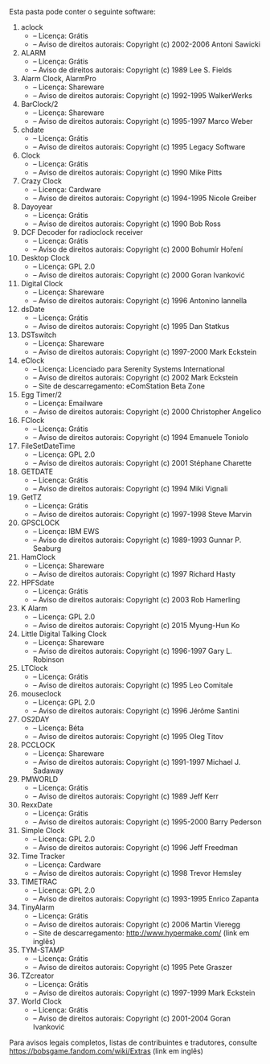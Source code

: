 ﻿Esta pasta pode conter o seguinte software:

1. aclock
   - – Licença: Grátis
   - – Aviso de direitos autorais: Copyright (c) 2002-2006 Antoni Sawicki
2. ALARM
   - – Licença: Grátis
   - – Aviso de direitos autorais: Copyright (c) 1989 Lee S. Fields
3. Alarm Clock, AlarmPro
   - – Licença: Shareware
   - – Aviso de direitos autorais: Copyright (c) 1992-1995 WalkerWerks
4. BarClock/2
   - – Licença: Shareware
   - – Aviso de direitos autorais: Copyright (c) 1995-1997 Marco Weber
5. chdate
   - – Licença: Grátis
   - – Aviso de direitos autorais: Copyright (c) 1995 Legacy Software
6. Clock
   - – Licença: Grátis
   - – Aviso de direitos autorais: Copyright (c) 1990 Mike Pitts
7. Crazy Clock
   - – Licença: Cardware
   - – Aviso de direitos autorais: Copyright (c) 1994-1995 Nicole Greiber
8. Dayoyear
   - – Licença: Grátis
   - – Aviso de direitos autorais: Copyright (c) 1990 Bob Ross
9. DCF Decoder for radioclock receiver
   - – Licença: Grátis
   - – Aviso de direitos autorais: Copyright (c) 2000 Bohumír Hoření
10. Desktop Clock
    - – Licença: GPL 2.0
    - – Aviso de direitos autorais: Copyright (c) 2000 Goran Ivanković
11. Digital Clock
    - – Licença: Shareware
    - – Aviso de direitos autorais: Copyright (c) 1996 Antonino Iannella
12. dsDate
    - – Licença: Grátis
    - – Aviso de direitos autorais: Copyright (c) 1995 Dan Statkus
13. DSTswitch
    - – Licença: Shareware
    - – Aviso de direitos autorais: Copyright (c) 1997-2000 Mark Eckstein
14. eClock
    - – Licença: Licenciado para Serenity Systems International
    - – Aviso de direitos autorais: Copyright (c) 2002 Mark Eckstein
    - – Site de descarregamento: eComStation Beta Zone
15. Egg Timer/2
    - – Licença: Emailware
    - – Aviso de direitos autorais: Copyright (c) 2000 Christopher Angelico
16. FClock
    - – Licença: Grátis
    - – Aviso de direitos autorais: Copyright (c) 1994 Emanuele Toniolo
17. FileSetDateTime
    - – Licença: GPL 2.0
    - – Aviso de direitos autorais: Copyright (c) 2001 Stéphane Charette
18. GETDATE
    - – Licença: Grátis
    - – Aviso de direitos autorais: Copyright (c) 1994 Miki Vignali
19. GetTZ
    - – Licença: Grátis
    - – Aviso de direitos autorais: Copyright (c) 1997-1998 Steve Marvin
20. GPSCLOCK
    - – Licença: IBM EWS
    - – Aviso de direitos autorais: Copyright (c) 1989-1993 Gunnar P. Seaburg
21. HamClock
    - – Licença: Shareware
    - – Aviso de direitos autorais: Copyright (c) 1997 Richard Hasty
22. HPFSdate
    - – Licença: Grátis
    - – Aviso de direitos autorais: Copyright (c) 2003 Rob Hamerling
23. K Alarm
    - – Licença: GPL 2.0
    - – Aviso de direitos autorais: Copyright (c) 2015 Myung-Hun Ko
24. Little Digital Talking Clock
    - – Licença: Shareware
    - – Aviso de direitos autorais: Copyright (c) 1996-1997 Gary L. Robinson
25. LTClock
    - – Licença: Grátis
    - – Aviso de direitos autorais: Copyright (c) 1995 Leo Comitale
26. mouseclock
    - – Licença: GPL 2.0
    - – Aviso de direitos autorais: Copyright (c) 1996 Jérôme Santini
27. OS2DAY
    - – Licença: Béta
    - – Aviso de direitos autorais: Copyright (c) 1995 Oleg Titov
28. PCCLOCK
    - – Licença: Shareware
    - – Aviso de direitos autorais: Copyright (c) 1991-1997 Michael J. Sadaway
29. PMWORLD
    - – Licença: Grátis
    - – Aviso de direitos autorais: Copyright (c) 1989 Jeff Kerr
30. RexxDate
    - – Licença: Grátis
    - – Aviso de direitos autorais: Copyright (c) 1995-2000 Barry Pederson
31. Simple Clock
    - – Licença: GPL 2.0
    - – Aviso de direitos autorais: Copyright (c) 1996 Jeff Freedman
32. Time Tracker
    - – Licença: Cardware
    - – Aviso de direitos autorais: Copyright (c) 1998 Trevor Hemsley
33. TIMETRAC
    - – Licença: GPL 2.0
    - – Aviso de direitos autorais: Copyright (c) 1993-1995 Enrico Zapanta
34. TinyAlarm
    - – Licença: Grátis
    - – Aviso de direitos autorais: Copyright (c) 2006 Martin Vieregg
    - – Site de descarregamento: http://www.hypermake.com/ (link em inglês)
35. TYM-STAMP
    - – Licença: Grátis
    - – Aviso de direitos autorais: Copyright (c) 1995 Pete Graszer
36. TZcreator
    - – Licença: Grátis
    - – Aviso de direitos autorais: Copyright (c) 1997-1999 Mark Eckstein
37. World Clock
    - – Licença: Grátis
    - – Aviso de direitos autorais: Copyright (c) 2001-2004 Goran Ivanković

Para avisos legais completos, listas de contribuintes e tradutores, consulte https://bobsgame.fandom.com/wiki/Extras (link em inglês)
